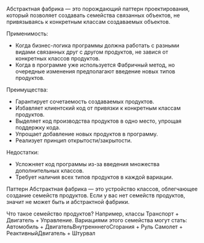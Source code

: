 Абстрактная фабрика — это порождающий паттерн проектирования, который позволяет создавать семейства связанных объектов, не привязываясь к конкретным классам создаваемых объектов.

Применимость:
- Когда бизнес-логика программы должна работать с разными видами связанных друг с другом продуктов, не завися от конкретных классов продуктов.
- Когда в программе уже используется Фабричный метод, но очередные изменения предполагают введение новых типов продуктов.

Преимущества:
- Гарантирует сочетаемость создаваемых продуктов.
- Избавляет клиентский код от привязки к конкретным классам продуктов.
- Выделяет код производства продуктов в одно место, упрощая поддержку кода.
- Упрощает добавление новых продуктов в программу.
- Реализует принцип открытости/закрытости.

Недостатки:
- Усложняет код программы из-за введения множества дополнительных классов.
- Требует наличия всех типов продуктов в каждой вариации.

Паттерн Абстрактная фабрика  — это устройство классов, облегчающее создание семейств продуктов. Если у вас нет семейств продуктов, значит не может быть и абстрактной фабрики.

Что такое семейство продуктов? Например, классы Транспорт + Двигатель + Управление. Вариациями этого семейства могут стать:
Автомобиль + ДвигательВнутренннегоСгорания + Руль
Самолет + РеактивныйДвигатель + Штурвал